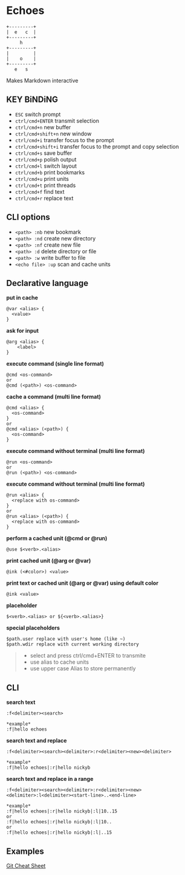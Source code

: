 # Echoes
```
+---------+
|  e   c  |
+---------+
     h
+---------+
|         |
|    o    |
+---------+
   e   s   
```

Makes Markdown interactive

## KEY BiNDiNG

* `ESC` switch prompt
* `ctrl/cmd+ENTER`   transmit selection
* `ctrl/cmd+n`       new buffer
* `ctrl/cmd+shift+n` new window
* `ctrl/cmd+i`       transfer focus to the prompt
* `ctrl/cmd+shift+i` transfer focus to the prompt and copy selection
* `ctrl/cmd+s`       save buffer
* `ctrl/cmd+p`       polish output
* `ctrl/cmd+l`       switch layout
* `ctrl/cmd+b`       print bookmarks
* `ctrl/cmd+u`       print units
* `ctrl/cmd+t`       print threads
* `ctrl/cmd+f`       find text
* `ctrl/cmd+r`       replace text

## CLI options

* `<path> :nb` new bookmark
* `<path> :nd` create new directory
* `<path> :nf` create new file
* `<path> :d` delete directory or file
* `<path> :w` write buffer to file
* `<echo file> :up` scan and cache units

## Declarative language

**put in cache**
```
@var <alias> {
  <value>
}
```

**ask for input**
```
@arg <alias> {
	<label>
}
```

**execute command (single line format)**
```
@cmd <os-command>
or
@cmd (<path>) <os-command>
```

**cache a command (multi line format)**
```
@cmd <alias> {
  <os-command>
}
or
@cmd <alias> (<path>) {
  <os-command>
}
```

**execute command without terminal (multi line format)**
```
@run <os-command>
or
@run (<path>) <os-command>
```

**execute command without terminal (multi line format)**
```
@run <alias> {
  <replace with os-command>
}
or
@run <alias> (<path>) {
  <replace with os-command>
}
```

**perform a cached unit (@cmd or @run)**
```
@use $<verb>.<alias>
```

**print cached unit (@arg or @var)**
```
@ink (<#color>) <value>
```

**print text or cached unit (@arg or @var) using default color**
```
@ink <value>
```

**placeholder**
```
$<verb>.<alias> or ${<verb>.<alias>}
```

**special placeholders**
```
$path.user replace with user's home (like ~)
$path.wdir replace with current working directory
```

> * select and press ctrl/cmd+ENTER to transmite
> * use alias to cache units
> * use upper case Alias to store permanently

## CLI

**search text**
```
:f<delimiter><search>

*example*
:f|hello echoes
```

**search text and replace**
```
:f<delimiter><search><delimiter>:r<delimiter><new><delimiter>

*example*
:f|hello echoes|:r|hello nickyb
```

**search text and replace in a range**
```
:f<delimiter><search><delimiter>:r<delimiter><new><delimiter>:l<delimiter><start-line>..<end-line>

*example*
:f|hello echoes|:r|hello nickyb|:l|10..15
or
:f|hello echoes|:r|hello nickyb|:l|10..
or
:f|hello echoes|:r|hello nickyb|:l|..15
```

## Examples
[Git Cheat Sheet](./cheat-sheets/git.echo?ts=2)
